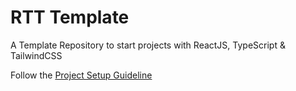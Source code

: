 # RTT Template
A Template Repository to start projects with ReactJS, TypeScript &amp; TailwindCSS

Follow the [Project Setup Guideline](PROJECT-SETUP-GUIDELINE.md)
